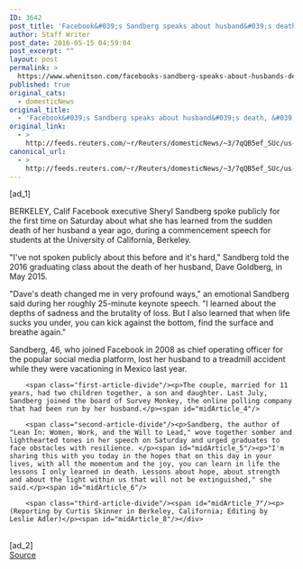 ```yaml
---
ID: 3642
post_title: 'Facebook&#039;s Sandberg speaks about husband&#039;s death, &#039;brutality of loss&#039;'
author: Staff Writer
post_date: 2016-05-15 04:59:04
post_excerpt: ""
layout: post
permalink: >
  https://www.whenitson.com/facebooks-sandberg-speaks-about-husbands-death-brutality-of-loss/
published: true
original_cats:
  - domesticNews
original_title:
  - 'Facebook&#039;s Sandberg speaks about husband&#039;s death, &#039;brutality of loss&#039;'
original_link:
  - >
    http://feeds.reuters.com/~r/Reuters/domesticNews/~3/7qQB5ef_SUc/us-people-sherylsandberg-idUSKCN0Y6001
canonical_url:
  - >
    http://feeds.reuters.com/~r/Reuters/domesticNews/~3/7qQB5ef_SUc/us-people-sherylsandberg-idUSKCN0Y6001
---
```

 [ad_1]
<br><div id="articleText">
<span id="midArticle_start"/>

<span class="focusParagraph" readability="7"><p><span class="articleLocation">BERKELEY, Calif</span> Facebook executive Sheryl Sandberg spoke publicly for the first time on Saturday about what she has learned from the sudden death of her husband a year ago, during a commencement speech for students at the University of California, Berkeley.</p></span><span id="midArticle_0"/><p>"I've not spoken publicly about this before and it's hard," Sandberg told the 2016 graduating class about the death of her husband, Dave Goldberg, in May 2015.</p><span id="midArticle_1"/><p>"Dave's death changed me in very profound ways," an emotional Sandberg said during her roughly 25-minute keynote speech. "I learned about the depths of sadness and the brutality of loss. But I also learned that when life sucks you under, you can kick against the bottom, find the surface and breathe again."</p><span id="midArticle_2"/><p>Sandberg, 46, who joined Facebook in 2008 as chief operating officer for the popular social media platform, lost her husband to a treadmill accident while they were vacationing in Mexico last year.</p><span id="midArticle_3"/>
        
        <span class="first-article-divide"/><p>The couple, married for 11 years, had two children together, a son and daughter. Last July, Sandberg joined the board of Survey Monkey, the online polling company that had been run by her husband.</p><span id="midArticle_4"/>
        
        <span class="second-article-divide"/><p>Sandberg, the author of "Lean In: Women, Work, and the Will to Lead," wove together somber and lighthearted tones in her speech on Saturday and urged graduates to face obstacles with resilience. </p><span id="midArticle_5"/><p>"I'm sharing this with you today in the hopes that on this day in your lives, with all the momentum and the joy, you can learn in life the lessons I only learned in death. Lessons about hope, about strength and about the light within us that will not be extinguished," she said.</p><span id="midArticle_6"/>
        
        <span class="third-article-divide"/><span id="midArticle_7"/><p> (Reporting by Curtis Skinner in Berkeley, California; Editing by Leslie Adler)</p><span id="midArticle_8"/></div>
<br>[ad_2]
<br><a href="http://feeds.reuters.com/~r/Reuters/domesticNews/~3/7qQB5ef_SUc/us-people-sherylsandberg-idUSKCN0Y6001">Source </a>